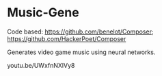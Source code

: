 # Music-Gene

Code based:
https://github.com/benelot/Composer;
https://github.com/HackerPoet/Composer

Generates video game music using neural networks.

youtu.be/UWxfnNXlVy8
